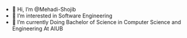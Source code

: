 - 👋 Hi, I’m @Mehadi-Shojib
- 👀 I’m interested in Software Engineering
- 🌱 I’m currently Doing Bachelor of Science in Computer Science and Engineering At AIUB

